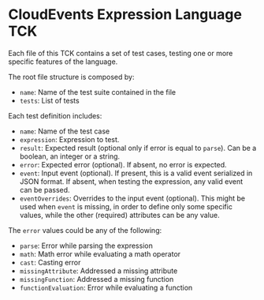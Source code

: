 # CloudEvents Expression Language TCK

Each file of this TCK contains a set of test cases, testing one or more specific features of the language.

The root file structure is composed by:

* `name`: Name of the test suite contained in the file
* `tests`: List of tests

Each test definition includes:

* `name`: Name of the test case
* `expression`: Expression to test.
* `result`: Expected result (optional only if error is equal to `parse`). Can be a boolean, an integer or a string.
* `error`: Expected error (optional). If absent, no error is expected.
* `event`: Input event (optional). If present, this is a valid event serialized in JSON format. If absent, when testing
  the expression, any valid event can be passed.
* `eventOverrides`: Overrides to the input event (optional). This might be used when `event` is missing, in order to
  define only some specific values, while the other (required) attributes can be any value.

The `error` values could be any of the following:

* `parse`: Error while parsing the expression
* `math`: Math error while evaluating a math operator
* `cast`: Casting error
* `missingAttribute`: Addressed a missing attribute
* `missingFunction`: Addressed a missing function
* `functionEvaluation`: Error while evaluating a function
